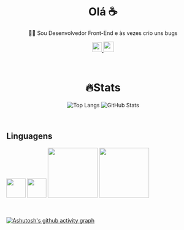 <div align="center">
  <h1>Olá ☕</h1>
</div>
<div align="center">
  <p>👨‍💻 Sou Desenvolvedor Front-End e às vezes crio uns bugs</p>
</div>

<div align="center">
  <a href="https://mail.google.com/mail/u/0/#inbox?compose=CllgCHrlFtvPvxFxrmQCsJlMmtfWDdFHHdvVCMnDrLvTGhkMVxKBzGclvgrTtcCNhcMwLfpJmRg">
      <img src="https://img.icons8.com/?size=512&id=qyRpAggnV0zH&format=png" style="height:25px">
  </a>
  <a href="https://www.youtube.com/@davihenriquecoder">
      <img src="https://img.icons8.com/?size=512&id=szxM3fi4e37N&format=png" style="height:27px">
  </a>
</div>
<br>
<br>
<div align="center">
  <h1>🔥Stats</h1>
</div>

<div align="center">

![Top Langs](https://github-readme-stats-sigma-five.vercel.app/api/top-langs/?username=davihenriquelima&layout=donut&bg_color=000000&text_color=b7fff1&title_color=84ffe6)
![GitHub Stats](https://github-readme-stats-sigma-five.vercel.app/api?username=davihenriquelima&show_icons=true&bg_color=000000&text_color=b7fff1&title_color=84ffe6)

</div>

<br>

## Linguagens

<div>
    <img src="https://cdn.jsdelivr.net/gh/devicons/devicon/icons/html5/html5-original-wordmark.svg" style="width:50px" />
    <img src="https://cdn.jsdelivr.net/gh/devicons/devicon/icons/css3/css3-plain-wordmark.svg" style="width:50px" />     
    <img src="https://img.shields.io/badge/JavaScript-F7DF1E?style=for-the-badge&logo=javascript&logoColor=black"style="width:130px"/>
    <img src="https://img.shields.io/badge/TypeScript-007ACC?style=for-the-badge&logo=typescript&logoColor=white"style="width:130px"/>
</div>
<br>
<br>
<div aling="center">
  
  [![Ashutosh's github activity graph](https://github-readme-activity-graph.vercel.app/graph?username=davihenriquelima&bg_color=000000&color=00b3ff&line=adffe0&point=00ff9d&area=true&hide_border=true)](https://github.com/ashutosh00710/github-readme-activity-graph)
  
</div>
